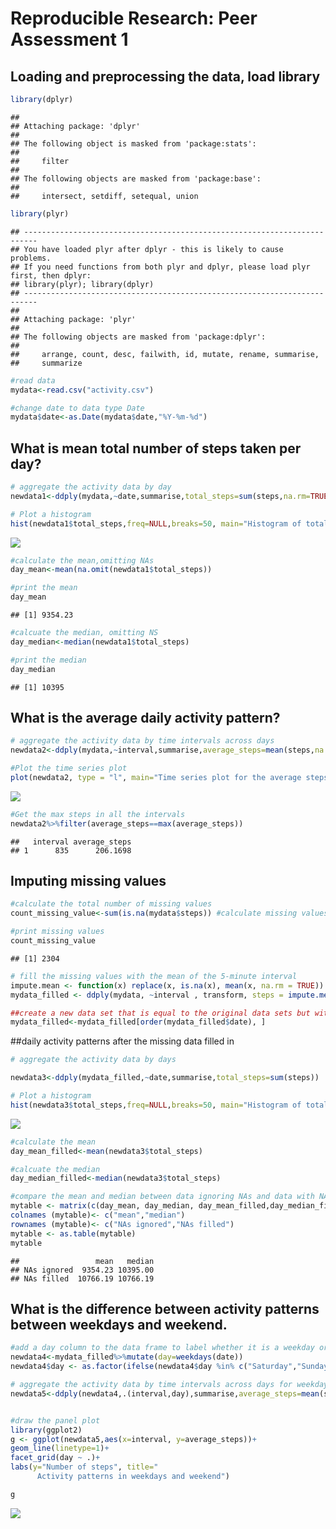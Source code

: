 # Reproducible Research: Peer Assessment 1

## Loading and preprocessing the data, load library


```r
library(dplyr)
```

```
## 
## Attaching package: 'dplyr'
## 
## The following object is masked from 'package:stats':
## 
##     filter
## 
## The following objects are masked from 'package:base':
## 
##     intersect, setdiff, setequal, union
```

```r
library(plyr)
```

```
## -------------------------------------------------------------------------
## You have loaded plyr after dplyr - this is likely to cause problems.
## If you need functions from both plyr and dplyr, please load plyr first, then dplyr:
## library(plyr); library(dplyr)
## -------------------------------------------------------------------------
## 
## Attaching package: 'plyr'
## 
## The following objects are masked from 'package:dplyr':
## 
##     arrange, count, desc, failwith, id, mutate, rename, summarise,
##     summarize
```

```r
#read data
mydata<-read.csv("activity.csv") 

#change date to data type Date
mydata$date<-as.Date(mydata$date,"%Y-%m-%d")
```

## What is mean total number of steps taken per day?


```r
# aggregate the activity data by day
newdata1<-ddply(mydata,~date,summarise,total_steps=sum(steps,na.rm=TRUE))

# Plot a histogram
hist(newdata1$total_steps,freq=NULL,breaks=50, main="Histogram of total number of steps in a day ",xlab="total number of steps", col="red" ) 
```

![](PA1_template_files/figure-html/analysis_steps_day-1.png) 

```r
#calculate the mean,omitting NAs
day_mean<-mean(na.omit(newdata1$total_steps)) 

#print the mean
day_mean 
```

```
## [1] 9354.23
```

```r
#calcuate the median, omitting NS
day_median<-median(newdata1$total_steps) 

#print the median
day_median 
```

```
## [1] 10395
```

## What is the average daily activity pattern?


```r
# aggregate the activity data by time intervals across days
newdata2<-ddply(mydata,~interval,summarise,average_steps=mean(steps,na.rm=TRUE))

#Plot the time series plot
plot(newdata2, type = "l", main="Time series plot for the average steps in each interval", xlab="Interval", ylab="average steps")
```

![](PA1_template_files/figure-html/daily_activity_pattern-1.png) 

```r
#Get the max steps in all the intervals
newdata2%>%filter(average_steps==max(average_steps))
```

```
##   interval average_steps
## 1      835      206.1698
```
## Imputing missing values


```r
#calculate the total number of missing values
count_missing_value<-sum(is.na(mydata$steps)) #calculate missing values

#print missing values
count_missing_value 
```

```
## [1] 2304
```

```r
# fill the missing values with the mean of the 5-minute interval
impute.mean <- function(x) replace(x, is.na(x), mean(x, na.rm = TRUE))
mydata_filled <- ddply(mydata, ~interval , transform, steps = impute.mean(steps))

##create a new data set that is equal to the original data sets but with the missing values filled in.
mydata_filled<-mydata_filled[order(mydata_filled$date), ] 
```

##daily activity patterns after the missing data filled in


```r
# aggregate the activity data by days

newdata3<-ddply(mydata_filled,~date,summarise,total_steps=sum(steps))

# Plot a histogram
hist(newdata3$total_steps,freq=NULL,breaks=50, main="Histogram of total number of steps in a day after mission values filled in ",xlab="total number of steps ", col="red" ) 
```

![](PA1_template_files/figure-html/analysis_steps_day_after_filled_in_missing_values-1.png) 

```r
#calculate the mean
day_mean_filled<-mean(newdata3$total_steps) 

#calcuate the median
day_median_filled<-median(newdata3$total_steps) 

#compare the mean and median between data ignoring NAs and data with NAs filled in
mytable <- matrix(c(day_mean, day_median, day_mean_filled,day_median_filled), ncol=2,byrow=TRUE)
colnames (mytable)<- c("mean","median")
rownames (mytable)<- c("NAs ignored","NAs filled")
mytable <- as.table(mytable)
mytable
```

```
##                 mean   median
## NAs ignored  9354.23 10395.00
## NAs filled  10766.19 10766.19
```

## What is the difference between activity patterns between weekdays and weekend.


```r
#add a day column to the data frame to label whether it is a weekday or weekend
newdata4<-mydata_filled%>%mutate(day=weekdays(date))
newdata4$day <- as.factor(ifelse(newdata4$day %in% c("Saturday","Sunday"), "Weekend", "Weekday"))

# aggregate the activity data by time intervals across days for weekdays and weekends
newdata5<-ddply(newdata4,.(interval,day),summarise,average_steps=mean(steps))


#draw the panel plot
library(ggplot2)
g <- ggplot(newdata5,aes(x=interval, y=average_steps))+
geom_line(linetype=1)+
facet_grid(day ~ .)+
labs(y="Number of steps", title="
      Activity patterns in weekdays and weekend")

g
```

![](PA1_template_files/figure-html/difference_weekdays_weekends-1.png) 

